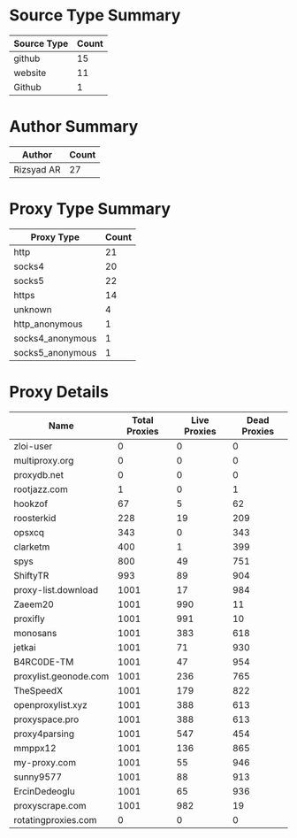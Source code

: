 # Source Type Summary

| Source Type | Count |
|-------------|-------|
| github | 15 |
| website | 11 |
| Github | 1 |


# Author Summary

| Author | Count |
|--------|-------|
| Rizsyad AR | 27 |


# Proxy Type Summary

| Proxy Type | Count |
|------------|-------|
| http | 21 |
| socks4 | 20 |
| socks5 | 22 |
| https | 14 |
| unknown | 4 |
| http_anonymous | 1 |
| socks4_anonymous | 1 |
| socks5_anonymous | 1 |


# Proxy Details

| Name | Total Proxies | Live Proxies | Dead Proxies |
|------|---------------|--------------|---------------|
| zloi-user | 0 | 0 | 0 |
| multiproxy.org | 0 | 0 | 0 |
| proxydb.net | 0 | 0 | 0 |
| rootjazz.com | 1 | 0 | 1 |
| hookzof | 67 | 5 | 62 |
| roosterkid | 228 | 19 | 209 |
| opsxcq | 343 | 0 | 343 |
| clarketm | 400 | 1 | 399 |
| spys | 800 | 49 | 751 |
| ShiftyTR | 993 | 89 | 904 |
| proxy-list.download | 1001 | 17 | 984 |
| Zaeem20 | 1001 | 990 | 11 |
| proxifly | 1001 | 991 | 10 |
| monosans | 1001 | 383 | 618 |
| jetkai | 1001 | 71 | 930 |
| B4RC0DE-TM | 1001 | 47 | 954 |
| proxylist.geonode.com | 1001 | 236 | 765 |
| TheSpeedX | 1001 | 179 | 822 |
| openproxylist.xyz | 1001 | 388 | 613 |
| proxyspace.pro | 1001 | 388 | 613 |
| proxy4parsing | 1001 | 547 | 454 |
| mmppx12 | 1001 | 136 | 865 |
| my-proxy.com | 1001 | 55 | 946 |
| sunny9577 | 1001 | 88 | 913 |
| ErcinDedeoglu | 1001 | 65 | 936 |
| proxyscrape.com | 1001 | 982 | 19 |
| rotatingproxies.com | 0 | 0 | 0 |
